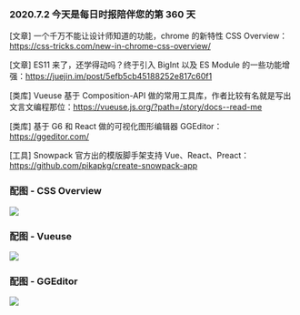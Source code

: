 ### 2020.7.2 今天是每日时报陪伴您的第 360 天

[文章] 一个千万不能让设计师知道的功能，chrome 的新特性 CSS Overview：<https://css-tricks.com/new-in-chrome-css-overview/>

[文章] ES11 来了，还学得动吗？终于引入 BigInt 以及 ES Module 的一些功能增强：<https://juejin.im/post/5efb5cb45188252e817c60f1>

[类库] Vueuse 基于 Composition-API 做的常用工具库，作者比较有名就是写出文言文编程那位：<https://vueuse.js.org/?path=/story/docs--read-me>

[类库] 基于 G6 和 React 做的可视化图形编辑器 GGEditor：<https://ggeditor.com/>

[工具] Snowpack 官方出的模版脚手架支持 Vue、React、Preact： <https://github.com/pikapkg/create-snowpack-app>

### 配图 - CSS Overview

![](https://i2.wp.com/css-tricks.com/wp-content/uploads/2020/06/Screen-Shot-2020-06-30-at-7.55.15-AM.png?resize=1536%2C1083&ssl=1)

### 配图 - Vueuse

![](http://qn.40zhe.com/zaobao/20200702163002.png)

### 配图 - GGEditor

![](http://qn.40zhe.com/zaobao/20200702162914.png)
